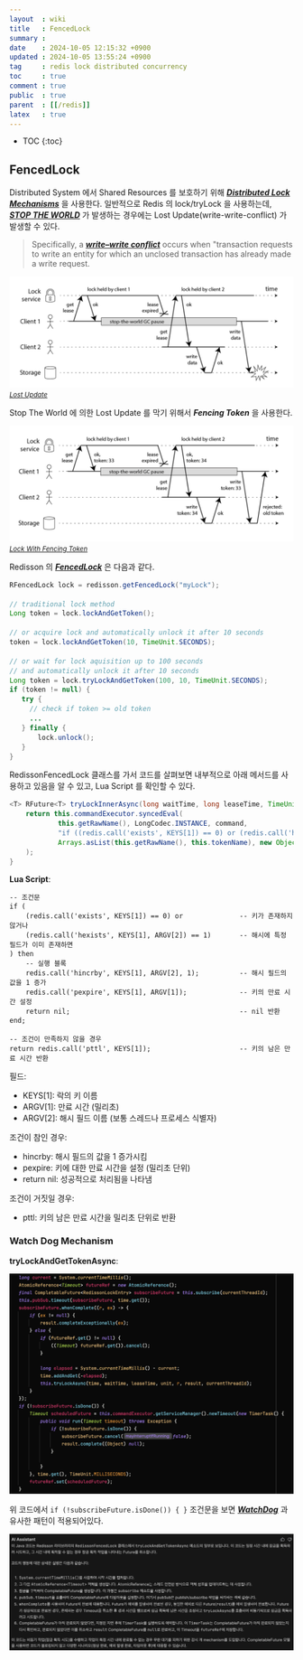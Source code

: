 ```yaml
---
layout  : wiki
title   : FencedLock
summary : 
date    : 2024-10-05 12:15:32 +0900
updated : 2024-10-05 13:55:24 +0900
tag     : redis lock distributed concurrency
toc     : true
comment : true
public  : true
parent  : [[/redis]]
latex   : true
---
```

* TOC
{:toc}

## FencedLock

Distributed System 에서 Shared Resources 를 보호하기 위해 ___[Distributed Lock Mechanisms](https://baekjungho.github.io/wiki/spring/spring-concurrency-resolve/)___ 을 사용한다.
일반적으로 Redis 의 lock/tryLock 을 사용하는데, ___[STOP THE WORLD](https://baekjungho.github.io/wiki/java/java-garbage-collection/#stop-the-world)___ 가 발생하는 경우에는 Lost Update(write-write-conflict) 가 발생할 수 있다.

> Specifically, a ___[write–write conflict](https://en.wikipedia.org/wiki/Write%E2%80%93write_conflict)___ occurs when "transaction requests to write an entity for which an unclosed transaction has already made a write request.

![](/resource/wiki/redis-fenced-lock/lost-update.png)
*<small><a href="https://martin.kleppmann.com/2016/02/08/how-to-do-distributed-locking.html/">Lost Update</a></small>*

Stop The World 에 의한 Lost Update 를 막기 위해서 ___Fencing Token___ 을 사용한다.

![](/resource/wiki/redis-fenced-lock/lock-with-fencing-token.png)
*<small><a href="https://martin.kleppmann.com/2016/02/08/how-to-do-distributed-locking.html/">Lock With Fencing Token</a></small>*

Redisson 의 ___[FencedLock](https://redisson.org/docs/data-and-services/locks-and-synchronizers/#fenced-lock)___ 은 다음과 같다.

```java
RFencedLock lock = redisson.getFencedLock("myLock");

// traditional lock method
Long token = lock.lockAndGetToken();

// or acquire lock and automatically unlock it after 10 seconds
token = lock.lockAndGetToken(10, TimeUnit.SECONDS);

// or wait for lock aquisition up to 100 seconds 
// and automatically unlock it after 10 seconds
Long token = lock.tryLockAndGetToken(100, 10, TimeUnit.SECONDS);
if (token != null) {
   try {
     // check if token >= old token
     ...
   } finally {
       lock.unlock();
   }
}
```

RedissonFencedLock 클래스를 가서 코드를 살펴보면 내부적으로 아래 메서드를 사용하고 있음을 알 수 있고, Lua Script 를 확인할 수 있다.

```java
<T> RFuture<T> tryLockInnerAsync(long waitTime, long leaseTime, TimeUnit unit, long threadId, RedisStrictCommand<T> command) {
    return this.commandExecutor.syncedEval(
            this.getRawName(), LongCodec.INSTANCE, command, 
            "if ((redis.call('exists', KEYS[1]) == 0) or (redis.call('hexists', KEYS[1], ARGV[2]) == 1)) then redis.call('incr', KEYS[2]);redis.call('hincrby', KEYS[1], ARGV[2], 1); redis.call('pexpire', KEYS[1], ARGV[1]); return nil; end; return redis.call('pttl', KEYS[1]);",
            Arrays.asList(this.getRawName(), this.tokenName), new Object[]{unit.toMillis(leaseTime), this.getLockName(threadId)}
    );
}
```

__Lua Script__:

```
-- 조건문
if (
    (redis.call('exists', KEYS[1]) == 0) or              -- 키가 존재하지 않거나
    (redis.call('hexists', KEYS[1], ARGV[2]) == 1)       -- 해시에 특정 필드가 이미 존재하면
) then
    -- 실행 블록
    redis.call('hincrby', KEYS[1], ARGV[2], 1);          -- 해시 필드의 값을 1 증가
    redis.call('pexpire', KEYS[1], ARGV[1]);             -- 키의 만료 시간 설정
    return nil;                                          -- nil 반환
end;

-- 조건이 만족하지 않을 경우
return redis.call('pttl', KEYS[1]);                      -- 키의 남은 만료 시간 반환
```

필드:

- KEYS[1]: 락의 키 이름
- ARGV[1]: 만료 시간 (밀리초)
- ARGV[2]: 해시 필드 이름 (보통 스레드나 프로세스 식별자)

조건이 참인 경우:

- hincrby: 해시 필드의 값을 1 증가시킴
- pexpire: 키에 대한 만료 시간을 설정 (밀리초 단위)
- return nil: 성공적으로 처리됨을 나타냄

조건이 거짓일 경우:

- pttl: 키의 남은 만료 시간을 밀리초 단위로 반환

### Watch Dog Mechanism

__tryLockAndGetTokenAsync__:

![](/resource/wiki/redis-fenced-lock/watch-dog.png)

위 코드에서 `if (!subscribeFuture.isDone()) { }` 조건문을 보면 ___[WatchDog](https://baekjungho.github.io/wiki/designpattern/designpattern-watch-dog/)___ 과 유사한 패턴이 적용되어있다.

![](/resource/wiki/redis-fenced-lock/code-explain.png)